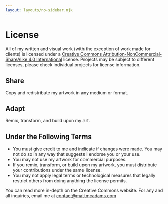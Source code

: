 ```yaml
---
layout: layouts/no-sidebar.njk
---
```


# License

All of my written and visual work (with the exception of work made for clients) is licensed under a [Creative Commons Attribution-NonCommercial-ShareAlike 4.0 International](https://creativecommons.org/licenses/by-nc-sa/4.0/) license. Projects may be subject to different licenses, please check individual projects for license information.

## Share

Copy and redistribute my artwork in any medium or format.

## Adapt

Remix, transform, and build upon my art.

## Under the Following Terms

- You must give credit to me and indicate if changes were made. You may not do so in any way that suggests I endorse you or your use.
- You may not use my artwork for commercial purposes.
- If you remix, transform, or build upon my artwork, you must distribute your contributions under the same license.
- You may not apply legal terms or technological measures that legally restrict others from doing anything the license permits.

You can read more in-depth on the Creative Commons website. For any and all inquiries, email me at <contact@mattmcadams.com>
